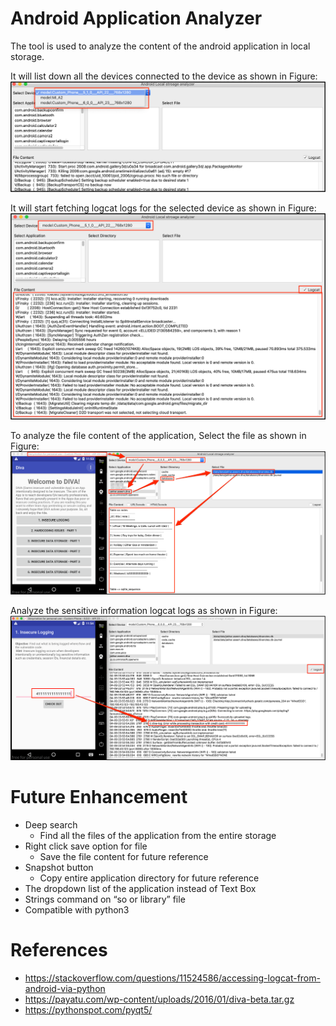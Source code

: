 # Android Application Analyzer

The tool is used to analyze the content of the android application in local storage.

It will list down all the devices connected to the device as shown in Figure:
![Usage](Usage/1.png)

It will start fetching logcat logs for the selected device as shown in Figure:
![Usage](Usage/2.png)

To analyze the file content of the application, Select the file as shown in Figure:
![Usage](Usage/3.png)

Analyze the sensitive information logcat logs as shown in Figure:
![Usage](Usage/4.png)


# Future Enhancement

- Deep search
    - Find all the files of the application from the entire storage
- Right click save option for file
    - Save the file content for future reference
- Snapshot button
    - Copy entire application directory for future reference
- The dropdown list of the application instead of Text Box 
- Strings command on “so or library” file
- Compatible with python3


# References

- https://stackoverflow.com/questions/11524586/accessing-logcat-from-android-via-python
- https://payatu.com/wp-content/uploads/2016/01/diva-beta.tar.gz
- https://pythonspot.com/pyqt5/

